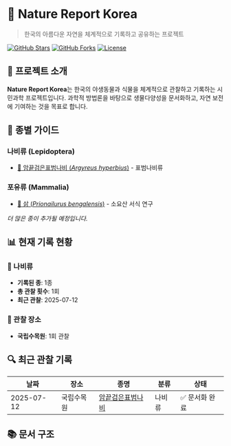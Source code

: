 # 🌿 Nature Report Korea

> 한국의 아름다운 자연을 체계적으로 기록하고 공유하는 프로젝트

[![GitHub Stars](https://img.shields.io/github/stars/yourusername/Nature-report?style=social)](https://github.com/yourusername/Nature-report/stargazers)
[![GitHub Forks](https://img.shields.io/github/forks/yourusername/Nature-report?style=social)](https://github.com/yourusername/Nature-report/network)
[![License](https://img.shields.io/github/license/yourusername/Nature-report)](LICENSE)

## 🎯 프로젝트 소개

**Nature Report Korea**는 한국의 야생동물과 식물을 체계적으로 관찰하고 기록하는 시민과학 프로젝트입니다. 과학적 방법론을 바탕으로 생물다양성을 문서화하고, 자연 보전에 기여하는 것을 목표로 합니다.

## 🦋 종별 가이드

### 나비류 (Lepidoptera)
- [🧡 암끝검은표범나비 (*Argyreus hyperbius*)](docs/species-guides/butterflies/argyreus-hyperbius.md) - 표범나비류

### 포유류 (Mammalia)
- [🐆 삵 (*Prionailurus bengalensis*)](docs/species-guides/mammals/prionailurus-bengalensis-soyosan-study.md) - 소요산 서식 연구

*더 많은 종이 추가될 예정입니다.*

## 📊 현재 기록 현황

### 🦋 나비류
- **기록된 종**: 1종
- **총 관찰 횟수**: 1회
- **최근 관찰**: 2025-07-12

### 📍 관찰 장소
- **국립수목원**: 1회 관찰

## 🔍 최근 관찰 기록

| 날짜 | 장소 | 종명 | 분류 | 상태 |
|------|------|------|------|------|
| 2025-07-12 | 국립수목원 | [암끝검은표범나비](docs/species-guides/butterflies/argyreus-hyperbius.md) | 나비류 | ✅ 문서화 완료 | 2025-06-6 | 소요산 | [삵 서식가능성 연구](docs/species-guides/mammals/prionailurus-bengalensis-soyosan-study.md) | 포유류 | ✅ 연구 완료 |

## 📚 문서 구조
